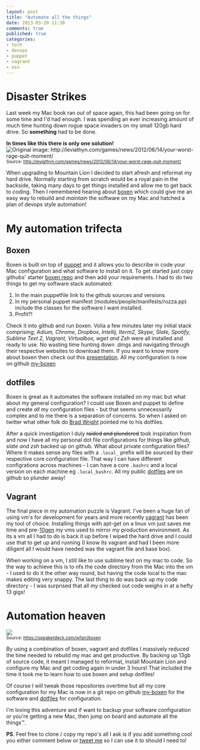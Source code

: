 ```yaml
---
layout: post
title: "Automate all the things"
date: 2013-03-20 11:30
comments: true
published: true
categories:
- tech
- devops
- puppet
- vagrant
- osx
---
```


Disaster Strikes
================

Last week my Mac book ran out of space again, this had been going on for some time and I'd had enough.
I was spending an ever increasing amount of much time hunting down rogue space invaders on my small 120gb hard drive.  So **something** had to be done.

<p class="center">
	<strong>In times like this there is only one solution!</strong>
	<img src="/images/2013/mrragequit.jpg" title="Original image: http://leviathyn.com/games/news/2012/06/14/your-worst-rage-quit-moment/" /> <br>
	<small> Source: <a href="http://leviathyn.com/games/news/2012/06/14/your-worst-rage-quit-moment/"/>http://leviathyn.com/games/news/2012/06/14/your-worst-rage-quit-moment/</a></small>
</p>


When upgrading to Mountain Lion I decided to start afresh and reformat my hard drive.
Normally starting from scratch would be a royal pain in the backside, taking many days to get things installed and allow me to get back to coding.
Then I remembered hearing about [boxen](http://boxen.github.com) which could give me an easy way to rebuild and *maintain* the software on my Mac and hatched a plan of devops style automation!

My automation trifecta
=======================

Boxen
-----

Boxen is built on top of [puppet](https://puppetlabs.com/) and it allows you to describe in code your Mac configuration and what software to install on it. To get started just copy githubs' starter [boxen repo](https://github.com/boxen/our-boxen) and then add your requirements.
I had to do two things to get my software stack automated:

  1. In the main puppetfile link to the github sources and versions
  2. In my personal puppet manifest (modules/people/manifests/rozza.pp) include the classes for the software I want installed.
  3. Profit?!

Check it into github and run boxen. Volia a few minutes later my initial stack comprising; *Adium, Chrome, Dropbox, Intellij, Iterm2, Skype, Slate, Spotify, Sublime Text 2, Vagrant, Virtualbox, wget and Zsh* were all installed and ready to use.
No wasting time hunting down .dmgs and navigating through their respective websites to download them.
If you want to know more about boxen then check out this [presentation](https://speakerdeck.com/wfarr/boxen).
All my configuration is now on github [my-boxen](https://github.com/rozza/my-boxen/)

dotfiles
--------

Boxen is great as it automates the software installed on my mac but what about my general configuration? I could use Boxen and puppet to define and create *all* my configuration files - but that seems unnecessarily complex and to me there is a separation of concerns. So when I asked on twitter what other folk do [Brad Wright](http://intranation.com) pointed me to his dotfiles.

After a quick investigation I duly <span style="text-decoration:line-through;">raided and plundered</span> took inspiration from and now I have all my personal dot file configurations for things like *github, slate and zsh* backed up on github.  What about private configuration files? Where it makes sense any files with a <code>.local_</code> prefix will be sourced by their respective core configuration file.  That way I can have different configrations across machines - I can have a core <code>.bashrc</code> and a local version on each machine eg <code>.local_bashrc</code>.  All my public [dotfiles](https://github.com/rozza/dotfiles) are on github so plunder away!

Vagrant
-------

The final piece in my automation puzzle is Vagrant.
I've been a huge fan of using vm's for development for years and more recently [vagrant](http://www.vagrantup.com/) has been my tool of choice.
Installing things with apt-get on a linux vm just saves me time and pre-[10gen](http://10gen.com) my vms used to mirror my production environment.
As its a vm all I had to do is back it up before I wiped the hard drive and I could use that to get up and running
(I know its vagrant and had I been more diligent all I would have needed was the vagrant file and base box).

When working on a vm, I still like to use sublime text on my mac to code.  So the way to achieve this is to nfs the code directory from the Mac into the vm - I used to do it the other way round, but having the code local to the mac makes editing very snappy.  The last thing to do was back up my code directory - I was surprised that all my checked out code weighs in at a hefty 13 gigs!

Automation heaven
=================

<p class="center">
	<img src="/images/2013/make-a-boxen.png" /><br>
	<small> Source: <a href="https://speakerdeck.com/wfarr/boxen"/>https://speakerdeck.com/wfarr/boxen</a></small>
</p>

By using a combination of boxen, vagrant and dotfiles I massively reduced the time needed to rebuild my mac and get productive.
By backing up 13gb of source code, it meant I managed to reformat, install Mountain Lion and configure my Mac and get coding again in under 3 hours!
That included the time it took me to learn how to use boxen and setup dotfiles!

Of course I will tweak those repositories overtime but all my core configuration for my Mac is now in a git repo on github [my-boxen](https://github.com/rozza/my-boxen/) for the software and [dotfiles](https://github.com/rozza/dotfiles) for configuration.

I'm loving this adventure and if want to backup your software configuration or you're getting a new Mac, then jump on board and automate all the things&trade;.

**PS**. Feel free to clone / copy my repo's all I ask is if you add something cool you either comment below or [tweet me](http://twitter.com/RossC0) so I can use it to should I need to!



